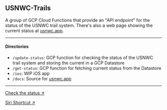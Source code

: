 ## USNWC-Trails

A group of GCP Cloud Functions that provide an "API endpoint" for the status of the USNWC trail system. There's also a web page showing the current status at [usnwc.app][1].

---

#### Directories

- `/update-status`: GCP function for checking the status of the USNWC trail system and storing the current in a GCP Datastore
- `/get-status`: GCP function for fetching current status from the Datastore
- `/ios`: WIP iOS app 
- `/docs`: Source for [usnwc.app][1]

---

[Check the status ↗][1]

[Siri Shortcut ↗][2]

[1]: https://usnwc.app
[2]: https://www.icloud.com/shortcuts/75df2680587f446e9cbfb54cce4e8c4d